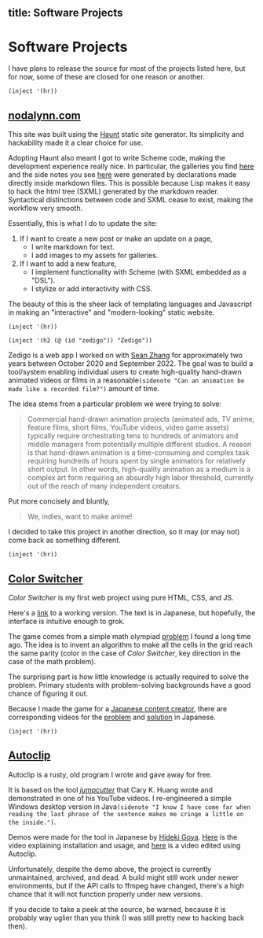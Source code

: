 title: Software Projects
---

# Software Projects

I have plans to release the source for most of the projects listed here, but
for now, some of these are closed for one reason or another.

`(inject '(hr))`

## [nodalynn.com](https://github.com/niltnir/personal-ssg)

This site was built using the [Haunt](https://dthompson.us/projects/haunt.html)
static site generator. Its simplicity and hackability made it a clear choice
for use.

Adopting Haunt also meant I got to write Scheme code, making the development
experience really nice. In particular, the galleries you find [here](/art) and
the side notes you see [here](/) were generated by declarations made directly
inside markdown files. This is possible because Lisp makes it easy to hack the
html tree (SXML) generated by the markdown reader. Syntactical distinctions
between code and SXML cease to exist, making the workflow very smooth.

Essentially, this is what I do to update the site:

1. If I want to create a new post or make an update on a page,
    - I write markdown for text.
    - I add images to my assets for galleries.
2. If I want to add a new feature,
    - I implement functionality with Scheme (with SXML embedded as a "DSL").
    - I stylize or add interactivity with CSS.

The beauty of this is the sheer lack of templating languages and Javascript in
making an "interactive" and "modern-looking" static website.

`(inject '(hr))`

`(inject '(h2 (@ (id "zedigo")) "Zedigo"))`

Zedigo is a web app I worked on with [Sean Zhang](https://www.seanzhang.ca) for
approximately two years between October 2020 and September 2022. The goal was
to build a tool/system enabling individual users to create high-quality
hand-drawn animated videos or films in a reasonable`(sidenote "Can an animation
be made like a recorded film?")` amount of time.

The idea stems from a particular problem we were trying to solve:

> Commercial hand-drawn animation projects (animated ads, TV anime, feature
> films, short films, YouTube videos, video game assets) typically require
> orchestrating tens to hundreds of animators and middle managers from
> potentially multiple different studios. A reason is that hand-drawn
> animation is a time-consuming and complex task requiring hundreds of hours
> spent by single animators for relatively short output. In other words,
> high-quality animation as a medium is a complex art form requiring an
> absurdly high labor threshold, currently out of the reach of many independent
> creators.

Put more concisely and bluntly,

> We, indies, want to make anime!

I decided to take this project in another direction, so it may (or
may not) come back as something different.

`(inject '(hr))`

## [Color Switcher](https://github.com/niltnir/color-switcher)

*Color Switcher* is my first web project using pure HTML, CSS, and JS.

Here's a [link](https://okimath.com/cs00/color_switcher.html) to a working
version. The text is in Japanese, but hopefully, the interface is intuitive
enough to grok.

The game comes from a simple math olympiad
[problem](https://aops.com/community/p7622138) I found a long time ago.
The idea is to invent an algorithm to make all the cells in the grid reach the
same parity (color in the case of *Color Switcher*, key direction in the case
of the math problem).

The surprising part is how little knowledge is actually required to solve the
problem. Primary students with problem-solving backgrounds have a good chance
of figuring it out.

Because I made the game for a [Japanese content creator](https://okimath.com), there
are corresponding videos for the
[problem](https://yewtu.be/watch?v=UdLtG_SBymA) and
[solution](https://yewtu.be/watch?v=zagKmjLQaw0) in Japanese.

`(inject '(hr))`

## [Autoclip](https://github.com/niltnir/autoclip)

Autoclip is a rusty, old program I wrote and gave away for free.

It is based on the tool
[*jumpcutter*](https://github.com/carykh/jumpcutter) that Cary K. Huang wrote and
demonstrated in one of his YouTube videos. I re-engineered a simple Windows
desktop version in Java`(sidenote "I know I have come far when reading the last
phrase of the sentence makes me cringe a little on the inside.")`.

Demos were made for the tool in Japanese by [Hideki Goya](https://okimath.com).
[Here](https://yewtu.be/watch?v=AIcyNUiSj-4) is the video explaining
installation and usage, and [here](https://yewtu.be/watch?v=XK35WThF9oo) is a
video edited using Autoclip.

Unfortunately, despite the demo above, the project is currently unmaintained,
archived, and dead. A build might still work under newer environments, but if
the API calls to ffmpeg have changed, there's a high chance that it will not
function properly under new versions.

If you decide to take a peek at the source, be warned, because it is probably
way uglier than you think (I was still pretty new to hacking back then).
